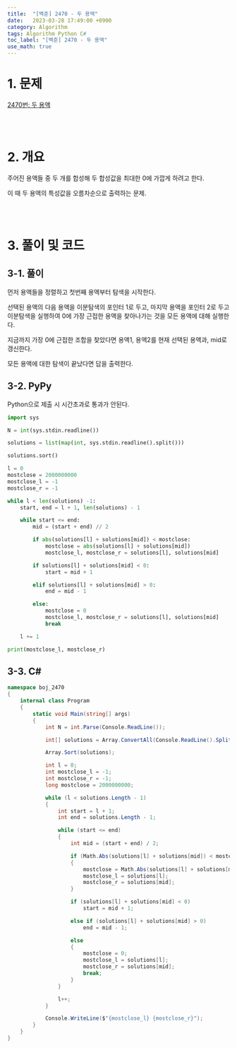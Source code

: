 ```yaml
---
title:  "[백준] 2470 - 두 용액"
date:   2023-03-28 17:49:00 +0900
category: Algorithm
tags: Algorithm Python C#
toc_label: "[백준] 2470 - 두 용액"
use_math: true
---
```


# 1. 문제
[2470번: 두 용액](https://www.acmicpc.net/problem/2470)


<br/>
<br/>

# 2. 개요
주어진 용액들 중 두 개를 합성해 두 합성값을 최대한 0에 가깝게 하려고 한다.

이 때 두 용액의 특성값을 오름차순으로 출력하는 문제.

<br/>
<br/>

# 3. 풀이 및 코드
## 3-1. 풀이
먼저 용액들을 정렬하고 첫번째 용액부터 탐색을 시작한다.

선택된 용액의 다음 용액을 이분탐색의 포인터 1로 두고, 마지막 용액을 포인터 2로 두고 이분탐색을 실행하여 0에 가장 근접한 용액을 찾아나가는 것을 모든 용액에 대해 실행한다.

지금까지 가장 0에 근접한 조합을 찾았다면 용액1, 용액2를 현재 선택된 용액과, mid로 갱신한다.

모든 용액에 대한 탐색이 끝났다면 답을 출력한다.



## 3-2. PyPy

Python으로 제출 시 시간초과로 통과가 안된다.

```python
import sys

N = int(sys.stdin.readline())

solutions = list(map(int, sys.stdin.readline().split()))

solutions.sort()

l = 0
mostclose = 2000000000
mostclose_l = -1
mostclose_r = -1

while l < len(solutions) -1:
    start, end = l + 1, len(solutions) - 1

    while start <= end:
        mid = (start + end) // 2

        if abs(solutions[l] + solutions[mid]) < mostclose:
            mostclose = abs(solutions[l] + solutions[mid])
            mostclose_l, mostclose_r = solutions[l], solutions[mid]

        if solutions[l] + solutions[mid] < 0:
            start = mid + 1

        elif solutions[l] + solutions[mid] > 0:
            end = mid - 1

        else:
            mostclose = 0
            mostclose_l, mostclose_r = solutions[l], solutions[mid]
            break

    l += 1

print(mostclose_l, mostclose_r)
```

## 3-3. C#

```csharp
namespace boj_2470
{
    internal class Program
    {
        static void Main(string[] args)
        {
            int N = int.Parse(Console.ReadLine());

            int[] solutions = Array.ConvertAll(Console.ReadLine().Split(), int.Parse);

            Array.Sort(solutions);

            int l = 0;
            int mostclose_l = -1;
            int mostclose_r = -1;
            long mostclose = 2000000000;

            while (l < solutions.Length - 1)
            {
                int start = l + 1;
                int end = solutions.Length - 1;

                while (start <= end)
                {
                    int mid = (start + end) / 2;

                    if (Math.Abs(solutions[l] + solutions[mid]) < mostclose)
                    {
                        mostclose = Math.Abs(solutions[l] + solutions[mid]);
                        mostclose_l = solutions[l];
                        mostclose_r = solutions[mid];
                    }

                    if (solutions[l] + solutions[mid] < 0)
                        start = mid + 1;

                    else if (solutions[l] + solutions[mid] > 0)
                        end = mid - 1;

                    else
                    {
                        mostclose = 0;
                        mostclose_l = solutions[l];
                        mostclose_r = solutions[mid];
                        break;
                    }
                }

                l++;
            }

            Console.WriteLine($"{mostclose_l} {mostclose_r}");
        }
    }
}
```